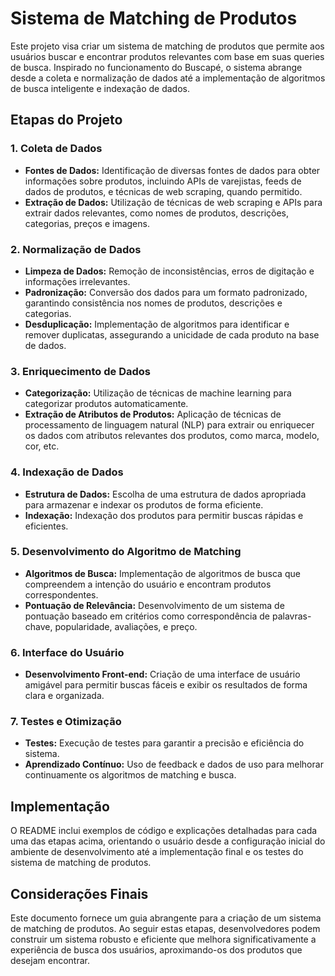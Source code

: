 # Sistema de Matching de Produtos

Este projeto visa criar um sistema de matching de produtos que permite aos usuários buscar e encontrar produtos relevantes com base em suas queries de busca. Inspirado no funcionamento do Buscapé, o sistema abrange desde a coleta e normalização de dados até a implementação de algoritmos de busca inteligente e indexação de dados.

## Etapas do Projeto

### 1. Coleta de Dados

- **Fontes de Dados:** Identificação de diversas fontes de dados para obter informações sobre produtos, incluindo APIs de varejistas, feeds de dados de produtos, e técnicas de web scraping, quando permitido.
- **Extração de Dados:** Utilização de técnicas de web scraping e APIs para extrair dados relevantes, como nomes de produtos, descrições, categorias, preços e imagens.

### 2. Normalização de Dados

- **Limpeza de Dados:** Remoção de inconsistências, erros de digitação e informações irrelevantes.
- **Padronização:** Conversão dos dados para um formato padronizado, garantindo consistência nos nomes de produtos, descrições e categorias.
- **Desduplicação:** Implementação de algoritmos para identificar e remover duplicatas, assegurando a unicidade de cada produto na base de dados.

### 3. Enriquecimento de Dados

- **Categorização:** Utilização de técnicas de machine learning para categorizar produtos automaticamente.
- **Extração de Atributos de Produtos:** Aplicação de técnicas de processamento de linguagem natural (NLP) para extrair ou enriquecer os dados com atributos relevantes dos produtos, como marca, modelo, cor, etc.

### 4. Indexação de Dados

- **Estrutura de Dados:** Escolha de uma estrutura de dados apropriada para armazenar e indexar os produtos de forma eficiente.
- **Indexação:** Indexação dos produtos para permitir buscas rápidas e eficientes.

### 5. Desenvolvimento do Algoritmo de Matching

- **Algoritmos de Busca:** Implementação de algoritmos de busca que compreendem a intenção do usuário e encontram produtos correspondentes.
- **Pontuação de Relevância:** Desenvolvimento de um sistema de pontuação baseado em critérios como correspondência de palavras-chave, popularidade, avaliações, e preço.

### 6. Interface do Usuário

- **Desenvolvimento Front-end:** Criação de uma interface de usuário amigável para permitir buscas fáceis e exibir os resultados de forma clara e organizada.

### 7. Testes e Otimização

- **Testes:** Execução de testes para garantir a precisão e eficiência do sistema.
- **Aprendizado Contínuo:** Uso de feedback e dados de uso para melhorar continuamente os algoritmos de matching e busca.

## Implementação

O README inclui exemplos de código e explicações detalhadas para cada uma das etapas acima, orientando o usuário desde a configuração inicial do ambiente de desenvolvimento até a implementação final e os testes do sistema de matching de produtos.

## Considerações Finais

Este documento fornece um guia abrangente para a criação de um sistema de matching de produtos. Ao seguir estas etapas, desenvolvedores podem construir um sistema robusto e eficiente que melhora significativamente a experiência de busca dos usuários, aproximando-os dos produtos que desejam encontrar.
